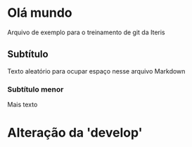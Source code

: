 # Olá mundo

Arquivo de exemplo para o treinamento de git da Iteris

## Subtítulo

Texto aleatório para ocupar espaço nesse arquivo Markdown

### Subtítulo menor

Mais texto

# Alteração da 'develop'
